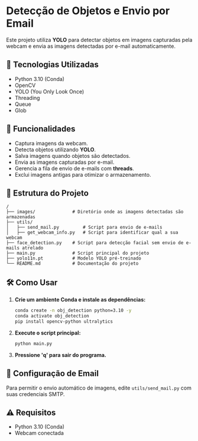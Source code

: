 # Detecção de Objetos e Envio por Email

Este projeto utiliza **YOLO** para detectar objetos em imagens capturadas pela webcam e envia as imagens detectadas por e-mail automaticamente.

## 🚀 Tecnologias Utilizadas
- Python 3.10 (Conda)
- OpenCV
- YOLO (You Only Look Once)
- Threading
- Queue
- Glob

## 📌 Funcionalidades
- Captura imagens da webcam.
- Detecta objetos utilizando **YOLO**.
- Salva imagens quando objetos são detectados.
- Envia as imagens capturadas por e-mail.
- Gerencia a fila de envio de e-mails com **threads**.
- Exclui imagens antigas para otimizar o armazenamento.

## 📂 Estrutura do Projeto
```
/
├── images/              # Diretório onde as imagens detectadas são armazenadas
├── utils/
│   ├── send_mail.py         # Script para envio de e-mails 
│   ├── get_webcam_info.py   # Script para identificar qual a sua webcam
├── face_detection.py    # Script para detecção facial sem envio de e-mails atrelado
├── main.py              # Script principal do projeto
├── yolo11n.pt           # Modelo YOLO pré-treinado
└── README.md            # Documentação do projeto
```

## 🛠️ Como Usar
1. **Crie um ambiente Conda e instale as dependências:**
   ```bash
   conda create -n obj_detection python=3.10 -y
   conda activate obj_detection
   pip install opencv-python ultralytics
   ```
2. **Execute o script principal:**
   ```bash
   python main.py
   ```
3. **Pressione 'q' para sair do programa.**

## 📧 Configuração de Email
Para permitir o envio automático de imagens, edite `utils/send_mail.py` com suas credenciais SMTP.

## ⚠️ Requisitos
- Python 3.10 (Conda)
- Webcam conectada
